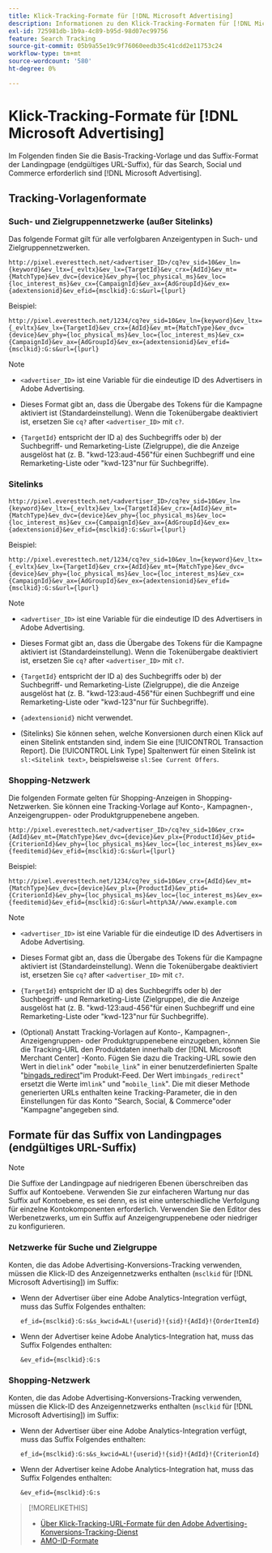 ```yaml
---
title: Klick-Tracking-Formate für [!DNL Microsoft Advertising]
description: Informationen zu den Klick-Tracking-Formaten für [!DNL Microsoft Advertising] Konten.
exl-id: 725981db-1b9a-4c89-b95d-98d07ec99756
feature: Search Tracking
source-git-commit: 05b9a55e19c9f76060eedb35c41cdd2e11753c24
workflow-type: tm+mt
source-wordcount: '580'
ht-degree: 0%

---
```


# Klick-Tracking-Formate für [!DNL Microsoft Advertising]

Im Folgenden finden Sie die Basis-Tracking-Vorlage und das Suffix-Format der Landingpage (endgültiges URL-Suffix), für das Search, Social und Commerce erforderlich sind [!DNL Microsoft Advertising].

## Tracking-Vorlagenformate

### Such- und Zielgruppennetzwerke (außer Sitelinks)

Das folgende Format gilt für alle verfolgbaren Anzeigentypen in Such- und Zielgruppennetzwerken.

`http://pixel.everesttech.net/<advertiser_ID>/cq?ev_sid=10&ev_ln={keyword}&ev_ltx={_evltx}&ev_lx={TargetId}&ev_crx={AdId}&ev_mt={MatchType}&ev_dvc={device}&ev_phy={loc_physical_ms}&ev_loc={loc_interest_ms}&ev_cx={CampaignId}&ev_ax={AdGroupId}&ev_ex={adextensionid}&ev_efid={msclkid}:G:s&url={lpurl}`

Beispiel:

`http://pixel.everesttech.net/1234/cq?ev_sid=10&ev_ln={keyword}&ev_ltx={_evltx}&ev_lx={TargetId}&ev_crx={AdId}&ev_mt={MatchType}&ev_dvc={device}&ev_phy={loc_physical_ms}&ev_loc={loc_interest_ms}&ev_cx={CampaignId}&ev_ax={AdGroupId}&ev_ex={adextensionid}&ev_efid={msclkid}:G:s&url={lpurl}`

>[!NOTE]
>
>* `<advertiser_ID>` ist eine Variable für die eindeutige ID des Advertisers in Adobe Advertising.
>
>* Dieses Format gibt an, dass die Übergabe des Tokens für die Kampagne aktiviert ist (Standardeinstellung). Wenn die Tokenübergabe deaktiviert ist, ersetzen Sie `cq?` after `<advertiser_ID>` mit `c?`.
>
>* `{TargetId}` entspricht der ID a) des Suchbegriffs oder b) der Suchbegriff- und Remarketing-Liste (Zielgruppe), die die Anzeige ausgelöst hat (z. B. &quot;kwd-123:aud-456&quot;für einen Suchbegriff und eine Remarketing-Liste oder &quot;kwd-123&quot;nur für Suchbegriffe).

### Sitelinks

`http://pixel.everesttech.net/<advertiser_ID>/cq?ev_sid=10&ev_ln={keyword}&ev_ltx={_evltx}&ev_lx={TargetId}&ev_crx={AdId}&ev_mt={MatchType}&ev_dvc={device}&ev_phy={loc_physical_ms}&ev_loc={loc_interest_ms}&ev_cx={CampaignId}&ev_ax={AdGroupId}&ev_ex={adextensionid}&ev_efid={msclkid}:G:s&url={lpurl}`

Beispiel:

`http://pixel.everesttech.net/1234/cq?ev_sid=10&ev_ln={keyword}&ev_ltx={_evltx}&ev_lx={TargetId}&ev_crx={AdId}&ev_mt={MatchType}&ev_dvc={device}&ev_phy={loc_physical_ms}&ev_loc={loc_interest_ms}&ev_cx={CampaignId}&ev_ax={AdGroupId}&ev_ex={adextensionid}&ev_efid={msclkid}:G:s&url={lpurl}`

>[!NOTE]
>
>* `<advertiser_ID>` ist eine Variable für die eindeutige ID des Advertisers in Adobe Advertising.
>
>* Dieses Format gibt an, dass die Übergabe des Tokens für die Kampagne aktiviert ist (Standardeinstellung). Wenn die Tokenübergabe deaktiviert ist, ersetzen Sie `cq?` after `<advertiser_ID>` mit `c?`.
>
>* `{TargetId}` entspricht der ID a) des Suchbegriffs oder b) der Suchbegriff- und Remarketing-Liste (Zielgruppe), die die Anzeige ausgelöst hat (z. B. &quot;kwd-123:aud-456&quot;für einen Suchbegriff und eine Remarketing-Liste oder &quot;kwd-123&quot;nur für Suchbegriffe).
>
>* `{adextensionid}` nicht verwendet.
>
>* (Sitelinks) Sie können sehen, welche Konversionen durch einen Klick auf einen Sitelink entstanden sind, indem Sie eine [!UICONTROL Transaction Report]. Die [!UICONTROL Link Type] Spaltenwert für einen Sitelink ist `sl:<Sitelink text>`, beispielsweise `sl:See Current Offers`.

### Shopping-Netzwerk

Die folgenden Formate gelten für Shopping-Anzeigen in Shopping-Netzwerken. Sie können eine Tracking-Vorlage auf Konto-, Kampagnen-, Anzeigengruppen- oder Produktgruppenebene angeben.

`http://pixel.everesttech.net/<advertiser_ID>/cq?ev_sid=10&ev_crx={AdId}&ev_mt={MatchType}&ev_dvc={device}&ev_plx={ProductId}&ev_ptid={CriterionId}&ev_phy={loc_physical_ms}&ev_loc={loc_interest_ms}&ev_ex={feeditemid}&ev_efid={msclkid}:G:s&url={lpurl}`

Beispiel:

`http://pixel.everesttech.net/1234/cq?ev_sid=10&ev_crx={AdId}&ev_mt={MatchType}&ev_dvc={device}&ev_plx={ProductId}&ev_ptid={CriterionId}&ev_phy={loc_physical_ms}&ev_loc={loc_interest_ms}&ev_ex={feeditemid}&ev_efid={msclkid}:G:s&url=http%3A//www.example.com`

>[!NOTE]
>
>* `<advertiser_ID>` ist eine Variable für die eindeutige ID des Advertisers in Adobe Advertising.
>
>* Dieses Format gibt an, dass die Übergabe des Tokens für die Kampagne aktiviert ist (Standardeinstellung). Wenn die Tokenübergabe deaktiviert ist, ersetzen Sie `cq?` after `<advertiser_ID>` mit `c?`.
>
>* `{TargetId}` entspricht der ID a) des Suchbegriffs oder b) der Suchbegriff- und Remarketing-Liste (Zielgruppe), die die Anzeige ausgelöst hat (z. B. &quot;kwd-123:aud-456&quot;für einen Suchbegriff und eine Remarketing-Liste oder &quot;kwd-123&quot;nur für Suchbegriffe).
>
>* (Optional) Anstatt Tracking-Vorlagen auf Konto-, Kampagnen-, Anzeigengruppen- oder Produktgruppenebene einzugeben, können Sie die Tracking-URL den Produktdaten innerhalb der [!DNL Microsoft Merchant Center] -Konto. Fügen Sie dazu die Tracking-URL sowie den Wert in die`link`&quot; oder &quot;`mobile_link`&quot; in einer benutzerdefinierten Spalte &quot;[bingads_redirect](https://help.bingads.microsoft.com/#apex/3/en/51084/0)&quot;im Produkt-Feed. Der Wert im`bingads_redirect`&quot; ersetzt die Werte im`link`&quot; und &quot;`mobile_link`&quot;. Die mit dieser Methode generierten URLs enthalten keine Tracking-Parameter, die in den Einstellungen für das Konto &quot;Search, Social, &amp; Commerce&quot;oder &quot;Kampagne&quot;angegeben sind.

## Formate für das Suffix von Landingpages (endgültiges URL-Suffix)

>[!NOTE]
>
>Die Suffixe der Landingpage auf niedrigeren Ebenen überschreiben das Suffix auf Kontoebene. Verwenden Sie zur einfacheren Wartung nur das Suffix auf Kontoebene, es sei denn, es ist eine unterschiedliche Verfolgung für einzelne Kontokomponenten erforderlich. Verwenden Sie den Editor des Werbenetzwerks, um ein Suffix auf Anzeigengruppenebene oder niedriger zu konfigurieren.

### Netzwerke für Suche und Zielgruppe

Konten, die das Adobe Advertising-Konversions-Tracking verwenden, müssen die Klick-ID des Anzeigennetzwerks enthalten (`msclkid` für [!DNL Microsoft Advertising]) im Suffix:

* Wenn der Advertiser über eine Adobe Analytics-Integration verfügt, muss das Suffix Folgendes enthalten:

  `ef_id={msclkid}:G:s&s_kwcid=AL!{userid}!{sid}!{AdId}!{OrderItemId}`

* Wenn der Advertiser keine Adobe Analytics-Integration hat, muss das Suffix Folgendes enthalten:

  `&ev_efid={msclkid}:G:s`

### Shopping-Netzwerk

Konten, die das Adobe Advertising-Konversions-Tracking verwenden, müssen die Klick-ID des Anzeigennetzwerks enthalten (`msclkid` für [!DNL Microsoft Advertising]) im Suffix:

* Wenn der Advertiser über eine Adobe Analytics-Integration verfügt, muss das Suffix Folgendes enthalten:

  `ef_id={msclkid}:G:s&s_kwcid=AL!{userid}!{sid}!{AdId}!{CriterionId}`

* Wenn der Advertiser keine Adobe Analytics-Integration hat, muss das Suffix Folgendes enthalten:

  `&ev_efid={msclkid}:G:s`

>[!MORELIKETHIS]
>
>* [Über Klick-Tracking-URL-Formate für den Adobe Advertising-Konversions-Tracking-Dienst](formats-click-tracking-about.md)
>* [AMO-ID-Formate](/help/integrations/analytics/ids.md#amo-id-formats)

